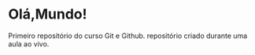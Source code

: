 # Olá,Mundo!
 Primeiro repositório do curso Git e Github.
 repositório criado durante uma aula ao vivo.
